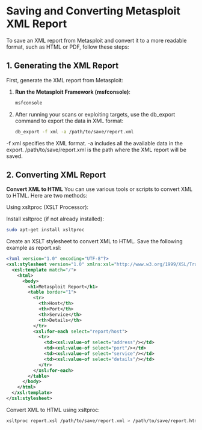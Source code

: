 # Saving and Converting Metasploit XML Report

To save an XML report from Metasploit and convert it to a more readable format, such as HTML or PDF, follow these steps:

## 1. Generating the XML Report

First, generate the XML report from Metasploit:

1. **Run the Metasploit Framework (msfconsole)**:
   ```bash
   msfconsole
   ```
2. After running your scans or exploiting targets, use the db_export command to export the data in XML format:
   ```bash
   db_export -f xml -a /path/to/save/report.xml
   ```
-f xml specifies the XML format.
-a includes all the available data in the export.
/path/to/save/report.xml is the path where the XML report will be saved.

## 2. Converting XML Report
**Convert XML to HTML**
You can use various tools or scripts to convert XML to HTML. Here are two methods:

Using xsltproc (XSLT Processor):

Install xsltproc (if not already installed):

```bash
sudo apt-get install xsltproc
```
Create an XSLT stylesheet to convert XML to HTML. Save the following example as report.xsl:

```xml
<?xml version="1.0" encoding="UTF-8"?>
<xsl:stylesheet version="1.0" xmlns:xsl="http://www.w3.org/1999/XSL/Transform">
  <xsl:template match="/">
    <html>
      <body>
        <h1>Metasploit Report</h1>
        <table border="1">
          <tr>
            <th>Host</th>
            <th>Port</th>
            <th>Service</th>
            <th>Details</th>
          </tr>
          <xsl:for-each select="report/host">
            <tr>
              <td><xsl:value-of select="address"/></td>
              <td><xsl:value-of select="port"/></td>
              <td><xsl:value-of select="service"/></td>
              <td><xsl:value-of select="details"/></td>
            </tr>
          </xsl:for-each>
        </table>
      </body>
    </html>
  </xsl:template>
</xsl:stylesheet>
```
Convert XML to HTML using xsltproc:

```bash
xsltproc report.xsl /path/to/save/report.xml > /path/to/save/report.html
```